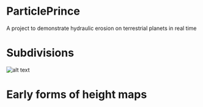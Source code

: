 # ParticlePrince
A project to demonstrate hydraulic erosion on terrestrial planets in real time

# Subdivisions
![alt text](https://i.imgur.com/7B5kyHo.gif)

# Early forms of height maps
